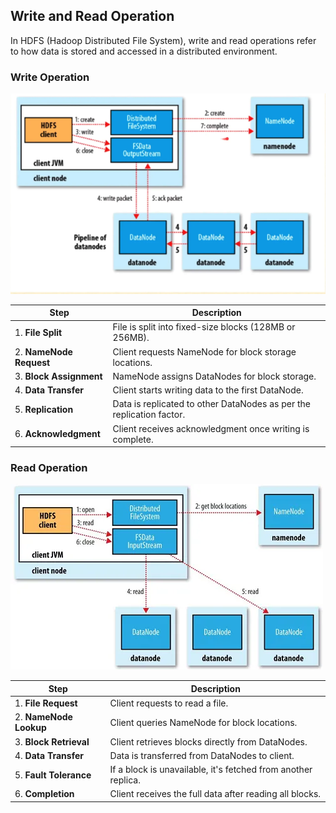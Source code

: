 ## Write and Read Operation
In HDFS (Hadoop Distributed File System), write and read operations refer to how data is stored and accessed in a distributed environment.

### Write Operation
![alt text](Images/Write%20Op.png)

| Step                    | Description                                                   |
|-------------------------|---------------------------------------------------------------|
| 1. **File Split**        | File is split into fixed-size blocks (128MB or 256MB).        |
| 2. **NameNode Request**  | Client requests NameNode for block storage locations.         |
| 3. **Block Assignment**  | NameNode assigns DataNodes for block storage.                |
| 4. **Data Transfer**     | Client starts writing data to the first DataNode.             |
| 5. **Replication**       | Data is replicated to other DataNodes as per the replication factor. |
| 6. **Acknowledgment**    | Client receives acknowledgment once writing is complete.     |

### Read Operation
![alt text](Images/Read%20Op.png)

| Step                    | Description                                                   |
|-------------------------|---------------------------------------------------------------|
| 1. **File Request**      | Client requests to read a file.                               |
| 2. **NameNode Lookup**   | Client queries NameNode for block locations.                 |
| 3. **Block Retrieval**   | Client retrieves blocks directly from DataNodes.             |
| 4. **Data Transfer**     | Data is transferred from DataNodes to client.                |
| 5. **Fault Tolerance**   | If a block is unavailable, it's fetched from another replica. |
| 6. **Completion**        | Client receives the full data after reading all blocks.      |

